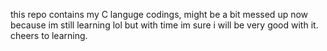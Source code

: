 this repo contains my C languge codings, might be a bit messed up now because im still learning lol but with time im sure i will be very good with it. cheers to learning.
